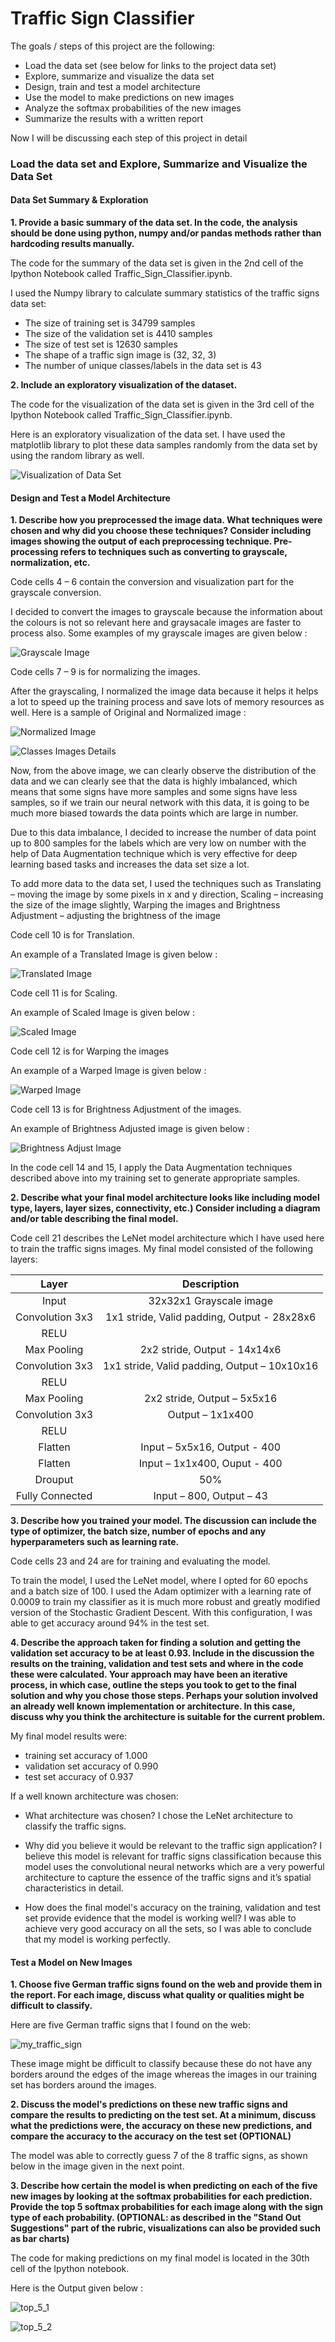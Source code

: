 # Traffic Sign Classifier

The goals / steps of this project are the following:
* Load the data set (see below for links to the project data set)
* Explore, summarize and visualize the data set
* Design, train and test a model architecture
* Use the model to make predictions on new images
* Analyze the softmax probabilities of the new images
* Summarize the results with a written report

Now I will be discussing each step of this project in detail

### Load the data set and Explore, Summarize and Visualize the Data Set
#### Data Set Summary & Exploration

**1. Provide a basic summary of the data set. In the code, the analysis should be done using python, numpy and/or pandas methods rather than hardcoding results manually.**

The code for the summary of the data set is given in the 2nd  cell of the Ipython Notebook called Traffic_Sign_Classifier.ipynb.

I used the Numpy library to calculate summary statistics of the traffic signs data set:

* The size of training set is 34799 samples
* The size of the validation set is 4410 samples 
* The size of test set is 12630 samples 
* The shape of a traffic sign image is (32, 32, 3)
* The number of unique classes/labels in the data set is 43

**2. Include an exploratory visualization of the dataset.**


The code for the visualization of the data set is given in the 3rd cell of the Ipython Notebook called Traffic_Sign_Classifier.ipynb.

Here is an exploratory visualization of the data set. I have used the matplotlib library to plot these data samples randomly from the data set by using the random library as well. 

![Visualization of Data Set](https://user-images.githubusercontent.com/35863175/58700815-c6921c80-83be-11e9-832c-1e2a5b5f5599.JPG)


#### Design and Test a Model Architecture

**1. Describe how you preprocessed the image data. What techniques were chosen and why did you choose these techniques? Consider including images showing the output of each preprocessing technique. Pre-processing refers to techniques such as converting to grayscale, normalization, etc.**

Code cells 4 – 6 contain the conversion and visualization part for the grayscale conversion.


I decided to convert the images to grayscale because the information about the colours is not so relevant here and graysacale images are faster to process also. Some examples of my grayscale images are given below : 

![Grayscale Image](https://user-images.githubusercontent.com/35863175/58700869-fa6d4200-83be-11e9-9acc-15bc72d84b4c.JPG)

Code cells 7 – 9 is for normalizing the images.


After the grayscaling, I normalized the image data because it helps it helps a lot to speed up the training process and save lots of memory resources as well. Here is a sample of Original and Normalized image :

![Normalized Image](https://user-images.githubusercontent.com/35863175/58700915-183aa700-83bf-11e9-926c-3c867fc3a230.JPG)

![Classes Images Details](https://user-images.githubusercontent.com/35863175/58700968-3ef8dd80-83bf-11e9-9f68-3b7502c99216.png)

Now, from the above image, we can clearly observe the distribution of the data and we can clearly see that the data is highly imbalanced, which means that some signs have more samples and some signs have less samples, so if we train our neural network with this data, it is going to be much more biased towards the data points which are large in number. 


Due to this data imbalance, I decided to increase the number of data point up to 800 samples for the labels which are very low on number with the help of Data Augmentation technique which is very effective for deep learning based tasks and increases the data set size a lot. 


To add more data to the data set, I used the techniques such as Translating – moving the image by some pixels in x and y direction, Scaling – increasing the size of the image slightly, Warping the images and Brightness Adjustment – adjusting the brightness of the image


Code cell 10 is for Translation.


An example of a Translated Image is given below :


![Translated Image](https://user-images.githubusercontent.com/35863175/58701007-5df76f80-83bf-11e9-9e99-2ed7f602566d.JPG)

Code cell 11 is for Scaling.


An example of Scaled Image is given below : 

![Scaled Image](https://user-images.githubusercontent.com/35863175/58701049-77002080-83bf-11e9-88f3-07d885fcf6c3.JPG)

Code cell 12 is for Warping the images


An example of a Warped Image is given below :

![Warped Image](https://user-images.githubusercontent.com/35863175/58701075-90a16800-83bf-11e9-9d56-fe6e921f23fe.JPG)

Code cell 13 is for Brightness Adjustment of the images.


An example of Brightness Adjusted image is given below :

![Brightness Adjust Image](https://user-images.githubusercontent.com/35863175/58701100-a878ec00-83bf-11e9-958f-70a0d7897a65.JPG)

In the code cell 14 and 15, I apply the Data Augmentation techniques described above into my training set to generate appropriate samples. 

**2. Describe what your final model architecture looks like including model type, layers, layer sizes, connectivity, etc.) Consider including a diagram and/or table describing the final model.**

Code  cell 21 describes the LeNet model architecture which I have used here to train the traffic signs images.
My final model consisted of the following layers:

| Layer         		|     Description	        					| 
|:---------------------:|:---------------------------------------------:| 
| Input         		| 32x32x1 Grayscale image   					| 
| Convolution 3x3     	| 1x1 stride, Valid padding, Output -  28x28x6 	|
| RELU		|						            |
| Max Pooling	      	    | 2x2 stride, Output - 14x14x6			|
| Convolution 3x3	    | 1x1 stride, Valid padding, Output – 10x10x16	|
| RELU		    |        						|
| Max Pooling		    | 2x2 stride, Output – 5x5x16         			|
| Convolution 3x3           | Output – 1x1x400					|
| RELU                            |                                                                               |
| Flatten                           | Input – 5x5x16, Output - 400                                |
| Flatten                           | Input – 1x1x400, Ouput - 400                               |
| Drouput                         | 50%                                                                       |
| Fully Connected            | Input – 800, Output – 43                                      |


**3. Describe how you trained your model. The discussion can include the type of optimizer, the batch size, number of epochs and any hyperparameters such as learning rate.**

Code cells 23 and 24 are for training and evaluating the model. 


To train the model, I used the LeNet model, where I opted for 60 epochs and a batch size of 100. I used the Adam optimizer with a learning rate of 0.0009 to train my classifier as it is much more robust and greatly modified version of the Stochastic Gradient Descent. With this configuration, I was able to get accuracy around 94% in the test set. 


**4. Describe the approach taken for finding a solution and getting the validation set accuracy to be at least 0.93. Include in the discussion the results on the training, validation and test sets and where in the code these were calculated. Your approach may have been an iterative process, in which case, outline the steps you took to get to the final solution and why you chose those steps. Perhaps your solution involved an already well known implementation or architecture. In this case, discuss why you think the architecture is suitable for the current problem.**

My final model results were:
* training set accuracy of 1.000
* validation set accuracy of 0.990
* test set accuracy of 0.937


If a well known architecture was chosen:

* What architecture was chosen?
I chose the LeNet architecture to classify the traffic signs.


* Why did you believe it would be relevant to the traffic sign application?
I believe this model is relevant for traffic signs classification because this model uses the convolutional neural networks which are a very powerful architecture to capture the essence of the traffic signs and it’s spatial characteristics in detail.


* How does the final model's accuracy on the training, validation and test set provide evidence that the model is working well?
I was able to achieve very good accuracy on all the sets, so I was able to conclude that my model is working perfectly.

#### Test a Model on New Images

**1. Choose five German traffic signs found on the web and provide them in the report. For each image, discuss what quality or qualities might be difficult to classify.**

Here are five German traffic signs that I found on the web:

![my_traffic_sign](https://user-images.githubusercontent.com/35863175/58701346-4a003d80-83c0-11e9-859b-64dda359f54e.JPG)


These image might be difficult to classify because these do not have any borders around the edges of the image whereas the images in our training set has borders around the images.

**2. Discuss the model's predictions on these new traffic signs and compare the results to predicting on the test set. At a minimum, discuss what the predictions were, the accuracy on these new predictions, and compare the accuracy to the accuracy on the test set (OPTIONAL)**

The model was able to correctly guess 7 of the 8 traffic signs, as shown below in the image given in the next point.

**3. Describe how certain the model is when predicting on each of the five new images by looking at the softmax probabilities for each prediction. Provide the top 5 softmax probabilities for each image along with the sign type of each probability. (OPTIONAL: as described in the "Stand Out Suggestions" part of the rubric, visualizations can also be provided such as bar charts)**

The code for making predictions on my final model is located in the 30th cell of the Ipython notebook.


Here is the Output given below :


![top_5_1](https://user-images.githubusercontent.com/35863175/58701436-83d14400-83c0-11e9-921e-c6975b3e513c.JPG)

![top_5_2](https://user-images.githubusercontent.com/35863175/58701447-8cc21580-83c0-11e9-8f0d-d18a93e43717.JPG)




